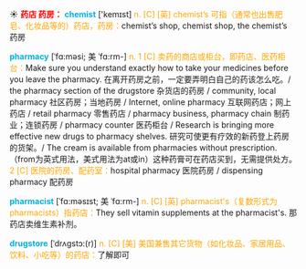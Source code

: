 ☀ <font color="red">**药店 药房：**</font>
<font color="sky blue">**chemist**</font> ['kemɪst] 
<font color="orange">n. [C] [英] chemist’s 可指（通常也出售肥皂、化妆品等的）药店，药房：</font>chemist’s shop, chemist shop, the chemist’s 药房
           
<font color="sky blue">**pharmacy**</font> [ˈfɑ:məsi; 美 ˈfɑ:rm-]
<font color="orange">n. 1 [C] 卖药的商店或柜台，即药店、医药柜台：</font>Make sure you understand exactly how to take your medicines before you leave the pharmacy. 在离开药房之前，一定要弄明白自己的药该怎么吃。/ the pharmacy section of the drugstore 杂货店的药房 / community, local pharmacy 社区药房；当地药房 / Internet, online pharmacy 互联网药店；网上药店 / retail pharmacy 零售药店 / pharmacy business, pharmacy chain 制药业；连锁药房 / pharmacy counter 医药柜台 / Research is bringing more effective new drugs to pharmacy shelves. 研究可使更有疗效的新药登上药房的货架。/ The cream is available from pharmacies without prescription.（from为英式用法，美式用法为at或in）这种药膏可在药店买到，无需提供处方。<font color="orange">2 [C] 医院的药房、配药室：</font>hospital pharmacy 医院药房 / dispensing pharmacy 配药房
           
<font color="sky blue">**pharmacist**</font> [ˈfɑ:məsɪst; 美 ˈfɑ:rm-]
<font color="orange">n. [C] [英] pharmacist's（复数形式为pharmacists）指药店：</font>They sell vitamin supplements at the pharmacist's. 那药店卖维生素补剂。

<font color="sky blue">**drugstore**</font> [ˈdrʌgstɔ:(r)]
<font color="orange">n. [C] [美] 美国兼售其它货物（如化妆品、家居用品、饮料、小吃等）的药店：</font>了解即可


